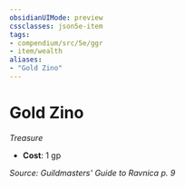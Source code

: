 ```yaml
---
obsidianUIMode: preview
cssclasses: json5e-item
tags:
- compendium/src/5e/ggr
- item/wealth
aliases: 
- "Gold Zino"
---
```

# Gold Zino
*Treasure*  

- **Cost**: 1 gp

*Source: Guildmasters' Guide to Ravnica p. 9*